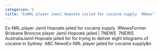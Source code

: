```yaml
---
categories: b
title: "ExNRL player Jamil Hopoate jailed for cocaine supply  9News"
---
```

Ex-NRL player Jamil Hopoate jailed for cocaine supply&nbsp;&nbsp;9NewsFormer Brisbane Broncos player Jamil Hopoate jailed | 7NEWS&nbsp;&nbsp;7NEWS AustraliaJamil Hopoate jailed for for trying to deliver eight kilograms of cocaine in Sydney&nbsp;&nbsp;ABC NewsEx-NRL player jailed for cocaine supply&n